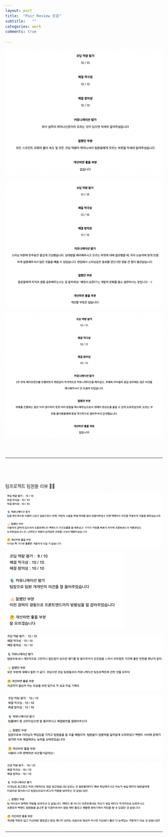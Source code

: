 ```yaml
---
layout: post
title:  "Pair Review 모음"
subtitle:   ""
categories: work
comments: true

---
```








![review](/assets/img/work/review/1.png)

![review](/assets/img/work/review/2.png)

![review](/assets/img/work/review/3.png)

<br>

<br>

---

<br>

<br>

<br>

팀프로젝트 팀원들 리뷰 🫶🏻

![review](/assets/img/work/review/4.png)

![review](/assets/img/work/review/5.png)

![review](/assets/img/work/review/6.png)

![review](/assets/img/work/review/7.png)

![review](/assets/img/work/review/8.png)







---



<br>

<br>

